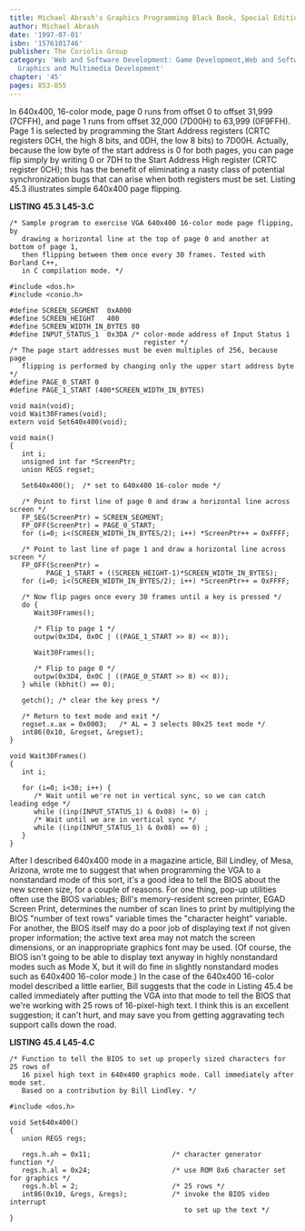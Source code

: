 ```yaml
---
title: Michael Abrash's Graphics Programming Black Book, Special Edition
author: Michael Abrash
date: '1997-07-01'
isbn: '1576101746'
publisher: The Coriolis Group
category: 'Web and Software Development: Game Development,Web and Software Development:
  Graphics and Multimedia Development'
chapter: '45'
pages: 853-855
---
```


In 640x400, 16-color mode, page 0 runs from offset 0 to offset 31,999
(7CFFH), and page 1 runs from offset 32,000 (7D00H) to 63,999 (0F9FFH).
Page 1 is selected by programming the Start Address registers (CRTC
registers 0CH, the high 8 bits, and 0DH, the low 8 bits) to 7D00H.
Actually, because the low byte of the start address is 0 for both pages,
you can page flip simply by writing 0 or 7DH to the Start Address High
register (CRTC register 0CH); this has the benefit of eliminating a
nasty class of potential synchronization bugs that can arise when both
registers must be set. Listing 45.3 illustrates simple 640x400 page
flipping.

**LISTING 45.3 L45-3.C**

    /* Sample program to exercise VGA 640x400 16-color mode page flipping, by
       drawing a horizontal line at the top of page 0 and another at bottom of page 1,
       then flipping between them once every 30 frames. Tested with Borland C++,
       in C compilation mode. */

    #include <dos.h>
    #include <conio.h>

    #define SCREEN_SEGMENT  0xA000
    #define SCREEN_HEIGHT   400
    #define SCREEN_WIDTH_IN_BYTES 80
    #define INPUT_STATUS_1  0x3DA /* color-mode address of Input Status 1
                                     register */
    /* The page start addresses must be even multiples of 256, because page
       flipping is performed by changing only the upper start address byte */
    #define PAGE_0_START 0
    #define PAGE_1_START (400*SCREEN_WIDTH_IN_BYTES)

    void main(void);
    void Wait30Frames(void);
    extern void Set640x400(void);

    void main()
    {
       int i;
       unsigned int far *ScreenPtr;
       union REGS regset;

       Set640x400();  /* set to 640x400 16-color mode */

       /* Point to first line of page 0 and draw a horizontal line across screen */
       FP_SEG(ScreenPtr) = SCREEN_SEGMENT;
       FP_OFF(ScreenPtr) = PAGE_0_START;
       for (i=0; i<(SCREEN_WIDTH_IN_BYTES/2); i++) *ScreenPtr++ = 0xFFFF;

       /* Point to last line of page 1 and draw a horizontal line across screen */
       FP_OFF(ScreenPtr) =
             PAGE_1_START + ((SCREEN_HEIGHT-1)*SCREEN_WIDTH_IN_BYTES);
       for (i=0; i<(SCREEN_WIDTH_IN_BYTES/2); i++) *ScreenPtr++ = 0xFFFF;

       /* Now flip pages once every 30 frames until a key is pressed */
       do {
          Wait30Frames();

          /* Flip to page 1 */
          outpw(0x3D4, 0x0C | ((PAGE_1_START >> 8) << 8));

          Wait30Frames();

          /* Flip to page 0 */
          outpw(0x3D4, 0x0C | ((PAGE_0_START >> 8) << 8));
       } while (kbhit() == 0);

       getch(); /* clear the key press */

       /* Return to text mode and exit */
       regset.x.ax = 0x0003;   /* AL = 3 selects 80x25 text mode */
       int86(0x10, &regset, &regset);
    }

    void Wait30Frames()
    {
       int i;

       for (i=0; i<30; i++) {
          /* Wait until we're not in vertical sync, so we can catch leading edge */
          while ((inp(INPUT_STATUS_1) & 0x08) != 0) ;
          /* Wait until we are in vertical sync */
          while ((inp(INPUT_STATUS_1) & 0x08) == 0) ;
       }
    }

After I described 640x400 mode in a magazine article, Bill Lindley, of
Mesa, Arizona, wrote me to suggest that when programming the VGA to a
nonstandard mode of this sort, it's a good idea to tell the BIOS about
the new screen size, for a couple of reasons. For one thing, pop-up
utilities often use the BIOS variables; Bill's memory-resident screen
printer, EGAD Screen Print, determines the number of scan lines to print
by multiplying the BIOS "number of text rows" variable times the
"character height" variable. For another, the BIOS itself may do a poor
job of displaying text if not given proper information; the active text
area may not match the screen dimensions, or an inappropriate graphics
font may be used. (Of course, the BIOS isn't going to be able to display
text anyway in highly nonstandard modes such as Mode X, but it will do
fine in slightly nonstandard modes such as 640x400 16-color mode.) In
the case of the 640x400 16-color model described a little earlier, Bill
suggests that the code in Listing 45.4 be called immediately after
putting the VGA into that mode to tell the BIOS that we're working with
25 rows of 16-pixel-high text. I think this is an excellent suggestion;
it can't hurt, and may save you from getting aggravating tech support
calls down the road.

**LISTING 45.4 L45-4.C**

    /* Function to tell the BIOS to set up properly sized characters for 25 rows of
       16 pixel high text in 640x400 graphics mode. Call immediately after mode set.
       Based on a contribution by Bill Lindley. */

    #include <dos.h>

    void Set640x400()
    {
       union REGS regs;

       regs.h.ah = 0x11;                    /* character generator function */
       regs.h.al = 0x24;                    /* use ROM 8x6 character set for graphics */
       regs.h.bl = 2;                       /* 25 rows */
       int86(0x10, &regs, &regs);           /* invoke the BIOS video interrupt
                                               to set up the text */
    }
